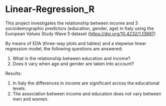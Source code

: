 # Linear-Regression_R
This project investigates the relationship between income and 3 sociodemographic predictors (education, gender, age) in Italy using the European Values Study Wave 5 dataset (https://doi.org/10.4232/1.13897)

By means of EDA (three-way plots and tables) and a stepwise linear regression model, the following questions are answered:

1.	What is the relationship between education and income?
2.	Does it vary when age and gender are taken into account?

Results: 

1. In Italy the differences in income are significant across the educational levels.
2. The association between income and education does not vary between men and women.
